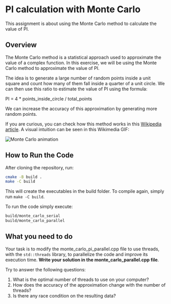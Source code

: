 # PI calculation with Monte Carlo

This assignment is about using the Monte Carlo method to calculate the value of PI.

## Overview

The Monte Carlo method is a statistical approach used to approximate the value of a complex function. In this exercise, we will be using the Monte Carlo method to approximate the value of PI.

The idea is to generate a large number of random points inside a unit square and count how many of them fall inside a quarter of a unit circle. We can then use this ratio to estimate the value of PI using the formula:

PI = 4 * points_inside_circle / total_points

We can increase the accuracy of this approximation by generating more random points.

If you are curious, you can check how this method works in this [Wikipedia article](https://en.wikipedia.org/wiki/Monte_Carlo_method). A visual intuition can be seen in this Wikimedia GIF:

![Monte Carlo animation](https://upload.wikimedia.org/wikipedia/commons/8/84/Pi_30K.gif)

## How to Run the Code

After cloning the repository, run:

```sh
cmake -B build .
make -C build
```

This will create the executables in the build folder. To compile again, simply run `make -C build`.

To run the code simply execute:

```sh
build/monte_carlo_serial
build/monte_carlo_parallel
```

## What you need to do

Your task is to modify the monte_carlo_pi_parallel.cpp file to use threads, with the `std::threads` library, to parallelize the code and improve its execution time. **Write your solution in the monte_carlo_parallel.cpp file**.

Try to answer the following questions:

 1. What is the optimal number of threads to use on your computer?
 2. How does the accuracy of the approximation change with the number of threads?
 3. Is there any race condition on the resulting data?
